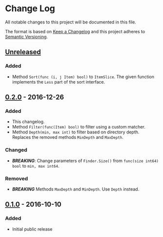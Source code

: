 Change Log
==========

All notable changes to this project will be documented in this file.

The format is based on [Keep a Changelog](http://keepachangelog.com/) 
and this project adheres to [Semantic Versioning](http://semver.org/).


[Unreleased]
------------

### Added

- Method `Sort(func (i, j Item) bool)` to `ItemSlice`.
  The given function implements the `Less` part of the sort interface.


[0.2.0] - 2016-12-26
--------------------

### Added

- This changelog.
- Method `Filter(func(Item) bool)` to filter using a custom matcher.
- Method `Depth(min, max int)` to filter based on directory depth.
  Replaces the removed methods `MinDepth` and `MaxDepth`.


### Changed

- ***BREAKING***: Change parameters of `Finder.Size()` from `func(size int64) bool` to `min, max int64`.


### Removed

- ***BREAKING*** Methods `MaxDepth` and `MinDepth`. Use `Depth` instead.


[0.1.0] - 2016-10-10
--------------------

### Added

- Initial public release


[Unreleased]: https://github.com/nochso/finder/compare/0.2.0...HEAD
[0.2.0]: https://github.com/nochso/finder/compare/0.1.0...0.2.0
[0.1.0]: https://github.com/nochso/finder/compare/a71aecf5b715e482a6b29121a271936f92aeea51...0.1.0